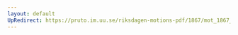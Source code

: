 ```yaml
---
layout: default
UpRedirect: https://pruto.im.uu.se/riksdagen-motions-pdf/1867/mot_1867__ak__6/mot_1867__ak__6-005.pdf
---
```

